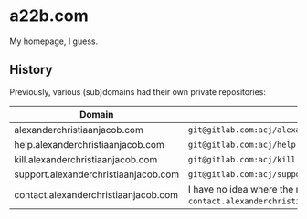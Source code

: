 # a22b.com

My homepage, I guess.

## History

Previously, various (sub)domains had their own private repositories:

| Domain | Repository |
| --- | --- |
| alexanderchristiaanjacob.com | `git@gitlab.com:acj/alexanderchristiaanjacob.com.git` |
| help.alexanderchristiaanjacob.com | `git@gitlab.com:acj/help.alexanderchristiaanjacob.com.git` |
| kill.alexanderchristiaanjacob.com | `git@gitlab.com:acj/kill.alexanderchristiaanjacob.com.git` |
| support.alexanderchristiaanjacob.com | `git@gitlab.com:acj/support.alexanderchristiaanjacob.com.git` |
| contact.alexanderchristiaanjacob.com | I have no idea where the repository for `contact.alexanderchristiaanjacob.com` is (lolwut?) |
